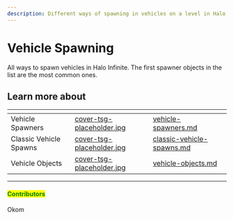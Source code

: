 ```yaml
---
description: Different ways of spawning in vehicles on a level in Halo Infinite.
---
```


# Vehicle Spawning

All ways to spawn vehicles in Halo Infinite. The first spawner objects in the list are the most common ones.



## Learn more about

<table data-view="cards"><thead><tr><th></th><th data-hidden data-card-cover data-type="files"></th><th data-hidden data-card-target data-type="content-ref"></th></tr></thead><tbody><tr><td>Vehicle Spawners</td><td><a href="../../../../../.gitbook/assets/cover-tsg-placeholder.jpg">cover-tsg-placeholder.jpg</a></td><td><a href="vehicle-spawners.md">vehicle-spawners.md</a></td></tr><tr><td>Classic Vehicle Spawns</td><td><a href="../../../../../.gitbook/assets/cover-tsg-placeholder.jpg">cover-tsg-placeholder.jpg</a></td><td><a href="classic-vehicle-spawns.md">classic-vehicle-spawns.md</a></td></tr><tr><td>Vehicle Objects</td><td><a href="../../../../../.gitbook/assets/cover-tsg-placeholder.jpg">cover-tsg-placeholder.jpg</a></td><td><a href="vehicle-objects.md">vehicle-objects.md</a></td></tr></tbody></table>



***

#### <mark style="color:green;">Contributors</mark>

Okom
